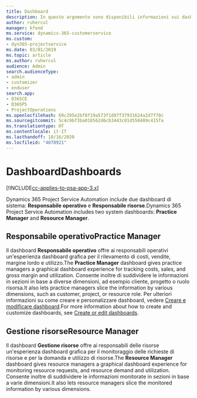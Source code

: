 ```yaml
---
title: Dashboard
description: In questo argomento sono disponibili informazioni sui dashboard di report inclusi in Dynamics 365 Project Service Automation.
author: ruhercul
manager: kfend
ms.service: dynamics-365-customerservice
ms.custom:
- dyn365-projectservice
ms.date: 03/01/2019
ms.topic: article
ms.author: ruhercul
audience: Admin
search.audienceType:
- admin
- customizer
- enduser
search.app:
- D365CE
- D365PS
- ProjectOperations
ms.openlocfilehash: 69c295e2bf8f19a573f1d97f37931624a2d7f70c
ms.sourcegitcommit: 5c4c9bf3ba018562d6cb3443c01d550489c415fa
ms.translationtype: HT
ms.contentlocale: it-IT
ms.lasthandoff: 10/16/2020
ms.locfileid: "4078921"
---
```

# <a name="dashboards"></a><span data-ttu-id="f9eaf-103">Dashboard</span><span class="sxs-lookup"><span data-stu-id="f9eaf-103">Dashboards</span></span>

[!INCLUDE[cc-applies-to-psa-app-3.x](../includes/cc-applies-to-psa-app-3x.md)]

<span data-ttu-id="f9eaf-104">Dynamics 365 Project Service Automation include due dashboard di sistema: **Responsabile operativo** e **Responsabile risorse**.</span><span class="sxs-lookup"><span data-stu-id="f9eaf-104">Dynamics 365 Project Service Automation includes two system dashboards: **Practice Manager** and **Resource Manager**.</span></span>

## <a name="practice-manager"></a><span data-ttu-id="f9eaf-105">Responsabile operativo</span><span class="sxs-lookup"><span data-stu-id="f9eaf-105">Practice Manager</span></span> 

<span data-ttu-id="f9eaf-106">Il dashboard **Responsabile operativo** offre ai responsabili operativi un'esperienza dashboard grafica per il rilevamento di costi, vendite, margine lordo e utilizzo.</span><span class="sxs-lookup"><span data-stu-id="f9eaf-106">The **Practice Manager** dashboard gives practice managers a graphical dashboard experience for tracking costs, sales, and gross margin and utilization.</span></span> <span data-ttu-id="f9eaf-107">Consente inoltre di suddividere le informazioni in sezioni in base a diverse dimensioni, ad esempio cliente, progetto o ruolo risorsa.</span><span class="sxs-lookup"><span data-stu-id="f9eaf-107">It also lets practice managers slice the information by various dimensions, such as customer, project, or resource role.</span></span> <span data-ttu-id="f9eaf-108">Per ulteriori informazioni su come creare e personalizzare dashboard, vedere [Creare e modificare dashboard](https://docs.microsoft.com/dynamics365/customerengagement/on-premises/customize/create-edit-dashboards).</span><span class="sxs-lookup"><span data-stu-id="f9eaf-108">For more information about how to create and customize dashboards, see [Create or edit dashboards](https://docs.microsoft.com/dynamics365/customerengagement/on-premises/customize/create-edit-dashboards).</span></span>

## <a name="resource-manager"></a><span data-ttu-id="f9eaf-109">Gestione risorse</span><span class="sxs-lookup"><span data-stu-id="f9eaf-109">Resource Manager</span></span> 

<span data-ttu-id="f9eaf-110">Il dashboard **Gestione risorse** offre ai responsabili delle risorse un'esperienza dashboard grafica per il monitoraggio delle richieste di risorse e per la domanda e utilizzo di risorse.</span><span class="sxs-lookup"><span data-stu-id="f9eaf-110">The **Resource Manager** dashboard gives resource managers a graphical dashboard experience for monitoring resource requests, and resource demand and utilization.</span></span> <span data-ttu-id="f9eaf-111">Consente inoltre di suddividere le informazioni monitorate in sezioni in base a varie dimensioni.</span><span class="sxs-lookup"><span data-stu-id="f9eaf-111">It also lets resource managers slice the monitored information by various dimensions.</span></span>

